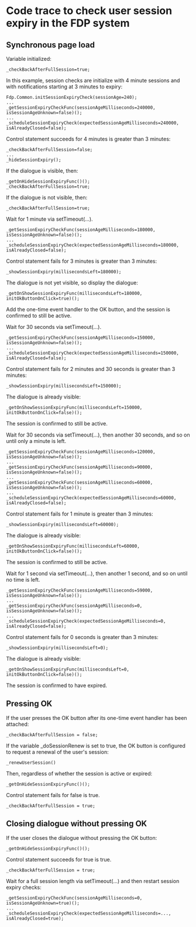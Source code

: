 # Code trace to check user session expiry in the FDP system

## Synchronous page load

Variable initialized:

    _checkBackAfterFullSession=true;

In this example, session checks are initialize with 4 minute sessions and with notifications starting at 3 minutes to expiry:

    Fdp.Common.initSessionExpiryCheck(sessionAge=240);
    ...
    _getSessionExpiryCheckFunc(sessionAgeMilliseconds=240000, isSessionAgeUnknown=false)();
    ...
    _scheduleSessionExpiryCheck(expectedSessionAgeMilliseconds=240000, isAlreadyClosed=false); 

Control statement succeeds for 4 minutes is greater than 3 minutes:

    _checkBackAfterFullSession=false;
    ...
    _hideSessionExpiry();
	
If the dialogue is visible, then:

    _getOnHideSessionExpiryFunc()();		
    _checkBackAfterFullSession=true;

If the dialogue is not visible, then:

    _checkBackAfterFullSession=true;			

Wait for 1 minute via setTimeout(...).

    _getSessionExpiryCheckFunc(sessionAgeMilliseconds=180000, isSessionAgeUnknown=false)();
    ...
    _scheduleSessionExpiryCheck(expectedSessionAgeMilliseconds=180000, isAlreadyClosed=false); 

Control statement fails for 3 minutes is greater than 3 minutes:

    _showSessionExpiry(millisecondsLeft=180000);

The dialogue is not yet visible, so display the dialogue:

    _getOnShowSessionExpiryFunc(millisecondsLeft=180000, initOkButtonOnClick=true)();

Add the one-time event handler to the OK button, and the session is confirmed to still be active.

Wait for 30 seconds via setTimeout(...).

    _getSessionExpiryCheckFunc(sessionAgeMilliseconds=150000, isSessionAgeUnknown=false)();
    ...
    _scheduleSessionExpiryCheck(expectedSessionAgeMilliseconds=150000, isAlreadyClosed=false);

Control statement fails for 2 minutes and 30 seconds is greater than 3 minutes:

    _showSessionExpiry(millisecondsLeft=150000);

The dialogue is already visible:

    _getOnShowSessionExpiryFunc(millisecondsLeft=150000, initOkButtonOnClick=false)();

The session is confirmed to still be active.

Wait for 30 seconds via setTimeout(...), then another 30 seconds, and so on until only a minute is left.
	
    _getSessionExpiryCheckFunc(sessionAgeMilliseconds=120000, isSessionAgeUnknown=false)();
    ...
    _getSessionExpiryCheckFunc(sessionAgeMilliseconds=90000, isSessionAgeUnknown=false)();
    ...
    _getSessionExpiryCheckFunc(sessionAgeMilliseconds=60000, isSessionAgeUnknown=false)();
    ...
    _scheduleSessionExpiryCheck(expectedSessionAgeMilliseconds=60000, isAlreadyClosed=false);

Control statement fails for 1 minute is greater than 3 minutes:

    _showSessionExpiry(millisecondsLeft=60000);

The dialogue is already visible:

    _getOnShowSessionExpiryFunc(millisecondsLeft=60000, initOkButtonOnClick=false)();

The session is confirmed to still be active.

Wait for 1 second via setTimeout(...), then another 1 second, and so on until no time is left.

    _getSessionExpiryCheckFunc(sessionAgeMilliseconds=59000, isSessionAgeUnknown=false)();
    ...
    _getSessionExpiryCheckFunc(sessionAgeMilliseconds=0, isSessionAgeUnknown=false)();
    ...
    _scheduleSessionExpiryCheck(expectedSessionAgeMilliseconds=0, isAlreadyClosed=false);

Control statement fails for 0 seconds is greater than 3 minutes:

    _showSessionExpiry(millisecondsLeft=0);

The dialogue is already visible:

    _getOnShowSessionExpiryFunc(millisecondsLeft=0, initOkButtonOnClick=false)();

The session is confirmed to have expired.
	
## Pressing OK

If the user presses the OK button after its one-time event handler has been attached:

    _checkBackAfterFullSession = false;

If the variable _doSessionRenew is set to true, the OK button is configured to request a renewal of the user's session:

    _renewUserSession()
	
Then, regardless of whether the session is active or expired:

    _getOnHideSessionExpiryFunc()();

Control statement fails for false is true.

    _checkBackAfterFullSession = true;

## Closing dialogue without pressing OK

If the user closes the dialogue without pressing the OK button:

    _getOnHideSessionExpiryFunc()();

Control statement succeeds for true is true.

    _checkBackAfterFullSession = true;

Wait for a full session length via setTimeout(...) and then restart session expiry checks:

    _getSessionExpiryCheckFunc(sessionAgeMilliseconds=0, isSessionAgeUnknown=true)();
    ...
    _scheduleSessionExpiryCheck(expectedSessionAgeMilliseconds=..., isAlreadyClosed=true);
